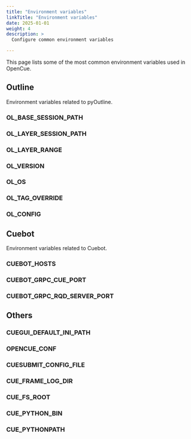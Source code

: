 ```yaml
---
title: "Environment variables"
linkTitle: "Environment variables"
date: 2025-01-01
weight: 4
description: >
  Configure common environment variables

---
```


This page lists some of the most common environment variables used in OpenCue.

##  Outline

Environment variables related to pyOutline.

### OL_BASE_SESSION_PATH


###  OL_LAYER_SESSION_PATH


###  OL_LAYER_RANGE


###  OL_VERSION


###  OL_OS


###  OL_TAG_OVERRIDE


###  OL_CONFIG

##   Cuebot

Environment variables related to Cuebot.

###  CUEBOT_HOSTS


###  CUEBOT_GRPC_CUE_PORT


###  CUEBOT_GRPC_RQD_SERVER_PORT


##   Others


###  CUEGUI_DEFAULT_INI_PATH


###  OPENCUE_CONF


###  CUESUBMIT_CONFIG_FILE


###  CUE_FRAME_LOG_DIR


###  CUE_FS_ROOT


###  CUE_PYTHON_BIN


###  CUE_PYTHONPATH
